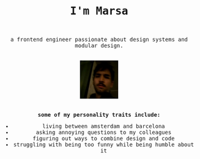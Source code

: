 <div align="center">
  <samp>
  <h1>I'm Marsa</h1>
  <br>
  <p>
    a frontend engineer passionate about design systems and modular design.
  
  </p>
  <br>
  <div align="center">
    <img width="100px" src="https://github.com/mglavall/mglavall/blob/master/profile.jpg?raw=true" ></img>
   </div>
  <br>
    
  
  **some of my personality traits include:**
  
  * living between amsterdam and barcelona
  * asking annoying questions to my colleagues
  * figuring out ways to combine design and code
  *  struggling with being too funny while being humble about it
  
  </samp>
</div>

<!--
**mglavall/mglavall** is a ✨ _special_ ✨ repository because its `README.md` (this file) appears on your GitHub profile.

Here are some ideas to get you started:

- 🔭 I’m currently working on ...
- 🌱 I’m currently learning ...
- 👯 I’m looking to collaborate on ...
- 🤔 I’m looking for help with ...
- 💬 Ask me about ...
- 📫 How to reach me: ...
- 😄 Pronouns: ...
- ⚡ Fun fact: ...
-->

